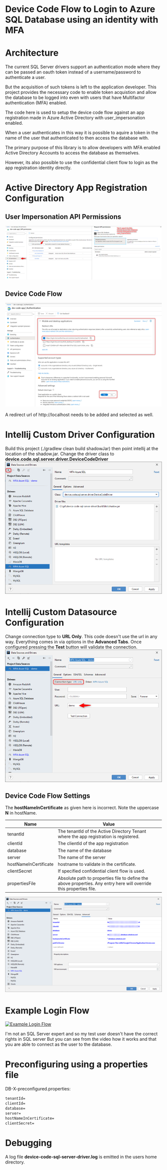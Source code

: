 # Device Code Flow to Login to Azure SQL Database using an identity with MFA


# Architecture

The current SQL Server drivers support an authentication mode where they can be passed an oauth token instead of a 
username/password to authenticate a user.

But the acquisition of such tokens is left to the application developer.  This project provides the necessary code to 
enable token acquistion and allow the database to be logged into even with users that have Multifactor 
authentication (MFA) enabled.

The code here is used to setup the device code flow against an app registration made in Azure Active Directory with 
user_impersonation enabled.

When a user authenticates in this way it is possible to aquire a token in the name of the user that authenticated to
then access the database with.

The primary purpose of this library is to allow developers with MFA enabled Active Directory Accounts to access the 
database as themselves.

However, its also possible to use the confidential client flow to login as the app registration identity directly.  

# Active Directory App Registration Configuration

## User Impersonation API Permissions
![images/app-registration-user-impersonation.png](images/app-registration-user-impersonation.png)

## Device Code Flow
![images/app-registration-user-impersonation.png](images/app-registration-device-code-flow.png)

A redirect url of http://localhost needs to be added and selected as well.

# Intellij Custom Driver Configuration

Build this project (./gradlew clean build shadowJar) then point intellij at the location of the shadow.jar.
Change the driver class to **device.code.sql.server.driver.DeviceCodeDriver**
![](images/intellij-driver-configuration.png)

# Intellij Custom Datasource Configuration
 
Change connection type to **URL Only**.  This code doesn't use the url in any way.  Everything comes in via options in the **Advanced Tabs**.  Once configured pressing the **Test** button will validate the connection.
![](images/intellij-data-source-general.png)

## Device Code Flow Settings

The **hostNameInCertificate** as given here is incorrect.  Note the uppercase **N** in hostName.

 Name | Value 
 --- | ---
 tenantId | The tenantId of the Active Directory Tenant where the app registration is registered.
 clientId | The clientId of the app registration
 database | The name of the database
 server | The name of the server
 hostNameInCertificate | hostname to validate in the certificate.
 clientSecret | If specified confidential client flow is used.
 propertiesFile | Absolute path to properties file to define the above properties.  Any entry here will override this properties file.

![](images/intellij-data-source-advanced.png)


# Example Login Flow

[![Example Login Flow](http://img.youtube.com/vi/zwT9GFyvsy8/0.jpg)](http://www.youtube.com/watch?v=zwT9GFyvsy8 "Device Code Login Flow with SQL Server driver in Intellij")


I'm not an SQL Server expert and so my test user doesn't have the correct rights in SQL server
But you can see from the video how it works and that you are able to connect as the user
to the database.

# Preconfiguring using a properties file

DB-X-preconfigured.properties:

```
tenantId=
clientId=
database=
server=
hostNameInCertificate=
clientSecret=
```



# Debugging

A log file **device-code-sql-server-driver.log** is emitted in the users home directory.
